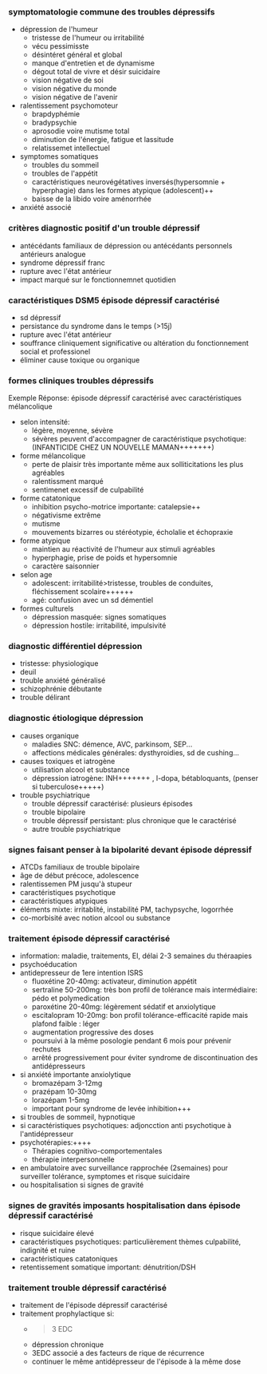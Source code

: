 ### symptomatologie commune des troubles dépressifs
- dépression de l'humeur
    - tristesse de l'humeur ou irritabilité
    - vécu pessimisste
    - désintéret général et global
    - manque d'entretien et de dynamisme
    - dégout total de vivre et désir suicidaire
    - vision négative de soi
    - vision négative du monde
    - vision négative de l'avenir
- ralentissement psychomoteur
    - brapdyphémie
    - bradypsychie
    - aprosodie voire mutisme total
    - diminution de l'énergie, fatigue et lassitude
    - relatissemet intellectuel
- symptomes somatiques
    - troubles du sommeil
    - troubles de l'appétit
    - caractéristiques neurovégétatives inversés(hypersomnie + hyperphagie) dans les formes atypique (adolescent)++
    - baisse de la libido voire aménorrhée
- anxiété associé

### critères diagnostic positif d'un trouble dépressif
- antécédants familiaux de dépression ou antécédants personnels antérieurs analogue
- syndrome dépressif franc
- rupture avec l'état antérieur
- impact marqué sur le fonctionnemnet quotidien

### caractéristiques DSM5 épisode dépressif caractérisé
- sd dépressif
- persistance du syndrome dans le temps (>15j)
- rupture avec l'état antérieur
- souffrance cliniquement significative ou altération du fonctionnement social et professionel
- éliminer cause toxique ou organique

### formes cliniques troubles dépressifs
Exemple Réponse: épisode dépressif caractérisé avec caractéristiques mélancolique
- selon intensité:
    - légère, moyenne, sévère
    - sévères peuvent d'accompagner de caractéristique psychotique: (INFANTICIDE CHEZ UN NOUVELLE MAMAN+++++++)
- forme mélancolique
    - perte de plaisir très importante même aux solliticitations les plus agréables
    - ralentissment marqué
    - sentimenet excessif de culpabilité
- forme catatonique
    - inhibition psycho-motrice importante: catalepsie++
    - négativisme extrême
    - mutisme
    - mouvements bizarres ou stéréotypie, écholalie et échopraxie
- forme atypique
    - maintien au réactivité de l'humeur aux stimuli agréables
    - hyperphagie, prise de poids et hypersomnie
    - caractère saisonnier
- selon age
    - adolescent: irritabilité>tristesse, troubles de conduites, fléchissement scolaire++++++
    - agé: confusion avec un sd démentiel
- formes culturels
    - dépression masquée: signes somatiques
    - dépression hostile: irritabilité, impulsivité

### diagnostic différentiel dépression
- tristesse: physiologique
- deuil
- trouble anxiété généralisé
- schizophrénie débutante
- trouble délirant

### diagnostic étiologique dépression
- causes organique
    - maladies SNC: démence, AVC, parkinsom, SEP...
    - affections médicales générales: dysthyroidies, sd de cushing...
- causes toxiques et iatrogène
    - utilisation alcool et substance
    - dépression iatrogène: INH+++++++ , l-dopa, bétabloquants, (penser si tuberculose+++++)
- trouble psychiatrique
    - trouble dépressif caractérisé: plusieurs épisodes
    - trouble bipolaire
    - trouble dépressif persistant: plus chronique que le caractérisé
    - autre trouble psychiatrique

### signes faisant penser à la bipolarité devant épisode dépressif
- ATCDs familiaux de trouble bipolaire
- âge de début précoce, adolescence
- ralentissemen PM jusqu'à stupeur
- caractéristiques psychotique
- caractéristiques atypiques
- éléments mixte: irritablité, instabilité PM, tachypsyche, logorrhée
- co-morbisité avec notion alcool ou substance

### traitement épisode dépressif caractérisé
- information: maladie, traitements, EI, délai 2-3 semaines du théraapies
- psychoéducation
- antidepresseur de 1ere intention ISRS
    - fluoxétine 20-40mg: activateur, diminution appétit
    - sertraline 50-200mg: très bon profil de tolérance mais intermédiaire: pédo et polymedication
    - paroxétine 20-40mg: légèrement sédatif et anxiolytique
    - escitalopram 10-20mg: bon profil tolérance-efficacité rapide mais plafond faible : léger
    - augmentation progressive des doses
    - poursuivi à la même posologie pendant 6 mois pour prévenir rechutes
    - arrêté progressivement pour éviter syndrome de discontinuation des antidépresseurs
- si anxiété importante anxiolytique
    - bromazépam 3-12mg
    - prazépam 10-30mg
    - lorazépam 1-5mg
    - important pour syndrome de levée inhibition+++
- si troubles de sommeil, hypnotique
- si caractéristiques psychotiques: adjoncction anti psychotique à l'antidépresseur
- psychotérapies:++++
    - Thérapies cognitivo-comportementales
    - thérapie interpersonnelle
- en ambulatoire avec surveillance rapprochée (2semaines) pour surveiller tolérance, symptomes et risque suicidaire
- ou hospitalisation si signes de gravité

### signes de gravités imposants hospitalisation dans épisode dépressif caractérisé
- risque suicidaire élevé
- caractéristiques psychotiques: particulièrement thèmes culpabilité, indignité et ruine
- caractéristiques catatoniques
- retentissement somatique important: dénutrition/DSH

### traitement trouble dépressif caractérisé
- traitement de l'épisode dépressif caractérisé
- traitement prophylactique si:
    - >3 EDC
    - dépression chronique
    - 3EDC associé a des facteurs de rique de récurrence
    - continuer le même antidépresseur de l'épisode à la même dose
